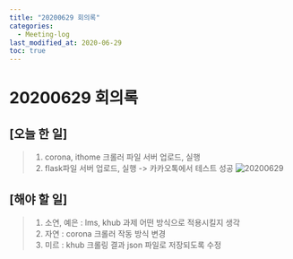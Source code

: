 ```yaml
---
title: "20200629 회의록"
categories:
  - Meeting-log
last_modified_at: 2020-06-29
toc: true
---
```


# 20200629 회의록

## [오늘 한 일]
> 1. corona, ithome 크롤러 파일 서버 업로드, 실행
> 2. flask파일 서버 업로드, 실행 -> 카카오톡에서 테스트 성공
![20200629](https://user-images.githubusercontent.com/63772786/86000262-4a965800-ba48-11ea-9f25-9a2d297e8ef4.png)

## [해야 할 일]
> 1. 소연, 예은 : lms, khub 과제 어떤 방식으로 적용시킬지 생각
> 2. 자연 : corona 크롤러 작동 방식 변경
> 3. 미르 : khub 크롤링 결과 json 파일로 저장되도록 수정
